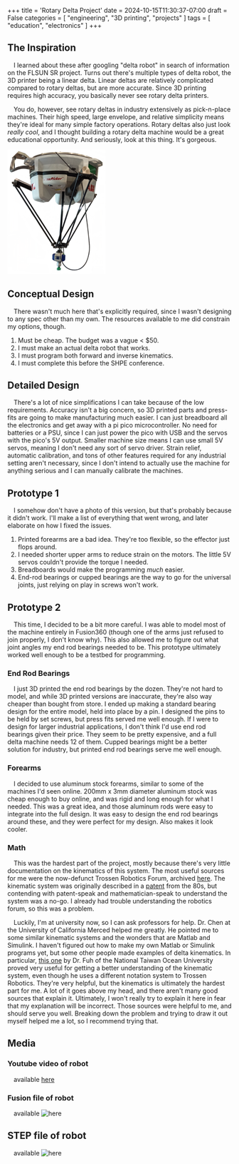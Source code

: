+++
title = 'Rotary Delta Project'
date = 2024-10-15T11:30:37-07:00
draft = False
categories = [
    "engineering",
    "3D printing",
    "projects"
]
tags = [
    "education",
    "electronics"
]
+++

## The Inspiration

&emsp;I learned about these after googling "delta robot" in search of information on the FLSUN SR project. Turns out there's multiple types of delta robot, the 3D printer being a linear delta. Linear deltas are relatively complicated compared to rotary deltas, but are more accurate. Since 3D printing requires high accuracy, you basically never see rotary delta printers.

&emsp;You do, however, see rotary deltas in industry extensively as pick-n-place machines. Their high speed, large envelope, and relative simplicity means they're ideal for many simple factory operations. Rotary deltas also just look *really cool*, and I thought building a rotary delta machine would be a great educational opportunity. And seriously, look at this thing. It's gorgeous. 

![They're called Spider Bots for a reason](deltaRobot.png)

## Conceptual Design

&emsp;There wasn't much here that's explicitly required, since I wasn't designing to any spec other than my own. The resources available to me did constrain my options, though.

1. Must be cheap. The budget was a vague < $50.
2. I must make an actual delta robot that works.
3. I must program both forward and inverse kinematics.
4. I must complete this before the SHPE conference.

## Detailed Design

&emsp;There's a lot of nice simplifications I can take because of the low requirements. Accuracy isn't a big concern, so 3D printed parts and press-fits are going to make manufacturing much easier. I can just breadboard all the electronics and get away with a pi pico microcontroller. No need for batteries or a PSU, since I can just power the pico with USB and the servos with the pico's 5V output. Smaller machine size means I can use small 5V servos, meaning I don't need any sort of servo driver. Strain relief, automatic calibration, and tons of other features required for any industrial setting aren't necessary, since I don't intend to actually use the machine for anything serious and I can manually calibrate the machines.

## Prototype 1

&emsp;I somehow don't have a photo of this version, but that's probably because it didn't work. I'll make a list of everything that went wrong, and later elaborate on how I fixed the issues.

1. Printed forearms are a bad idea. They're too flexible, so the effector just flops around.
2. I needed shorter upper arms to reduce strain on the motors. The little 5V servos couldn't provide the torque I needed.
3. Breadboards would make the programming *much* easier.
4. End-rod bearings or cupped bearings are the way to go for the universal joints, just relying on play in screws won't work.

## Prototype 2

&emsp;This time, I decided to be a bit more careful. I was able to model most of the machine entirely in Fusion360 (though one of the arms just refused to join properly, I don't know why). This also allowed me to figure out what joint angles my end rod bearings needed to be. This prototype ultimately worked well enough to be a testbed for programming.

### End Rod Bearings

&emsp;I just 3D printed the end rod bearings by the dozen. They're not hard to model, and while 3D printed versions are inaccurate, they're also way cheaper than bought from store. I ended up making a standard bearing design for the entire model, held into place by a pin. I designed the pins to be held by set screws, but press fits served me well enough. If I were to design for larger industrial applications, I don't think I'd use end rod bearings given their price. They seem to be pretty expensive, and a full delta machine needs 12 of them. Cupped bearings might be a better solution for industry, but printed end rod bearings serve me well enough.

### Forearms

&emsp;I decided to use aluminum stock forearms, similar to some of the machines I'd seen online. 200mm x 3mm diameter aluminum stock was cheap enough to buy online, and was rigid and long enough for what I needed. This was a great idea, and those aluminum rods were easy to integrate into the full design. It was easy to design the end rod bearings around these, and they were perfect for my design. Also makes it look cooler.

### Math

&emsp;This was the hardest part of the project, mostly because there's very little documentation on the kinematics of this system. The most useful sources for me were the now-defunct Trossen Robotics Forum, archived [here](https://hypertriangle.com/~alex/delta-robot-tutorial/). The kinematic system was originally described in a [patent](https://patents.google.com/patent/US4976582A/en) from the 80s, but contending with patent-speak and mathematician-speak to understand the system was a no-go. I already had trouble understanding the robotics forum, so this was a problem.

&emsp;Luckily, I'm at university now, so I can ask professors for help. Dr. Chen at the University of California Merced helped me greatly. He pointed me to some similar kinematic systems and the wonders that are Matlab and Simulink. I haven't figured out how to make my own Matlab or Simulink programs yet, but some other people made examples of delta kinematics. In particular, [this one](https://www.mathworks.com/matlabcentral/fileexchange/93775-delta-robot) by Dr. Fuh of the National Taiwan Ocean University proved very useful for getting a better understanding of the kinematic system, even though he uses a different notation system to Trossen Robotics. They're very helpful, but the kinematics is ultimately the hardest part for me. A lot of it goes above my head, and there aren't many good sources that explain it. Ultimately, I won't really try to explain it here in fear that my explanation will be incorrect. Those sources were helpful to me, and should serve you well. Breaking down the problem and trying to draw it out myself helped me a lot, so I recommend trying that.

## Media

### Youtube video of robot

&emsp;available [here](https://youtu.be/jdE0xy-rr-U)

### Fusion file of robot

&emsp;available ![here](deltaFusionFile.f3z)

## STEP file of robot

&emsp;available ![here](deltaSTEPFile.step)